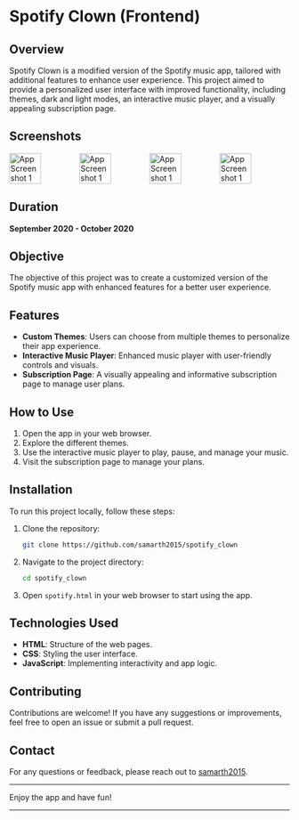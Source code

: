 # Spotify Clown (Frontend)

## Overview
Spotify Clown is a modified version of the Spotify music app, tailored with additional features to enhance user experience. This project aimed to provide a personalized user interface with improved functionality, including themes, dark and light modes, an interactive music player, and a visually appealing subscription page.

## Screenshots
<div style="display: flex; justify-content: space-between;">
  <img src="https://github.com/user-attachments/assets/fa0d854a-d863-4e13-bcd2-5328db1b69e7" alt="App Screenshot 1" width="45%" />
  <img src="https://github.com/user-attachments/assets/92fc5a00-8f49-4a75-82ff-ef2a00ff7740" alt="App Screenshot 1" width="45%" />
  <img src="https://github.com/user-attachments/assets/7db50af7-7b7c-492c-af78-499b1a65eff8" alt="App Screenshot 1" width="45%" />
  <img src="https://github.com/user-attachments/assets/b7b62d9d-396d-480a-8d4c-e6cbaac4fac6" alt="App Screenshot 1" width="45%" />
</div>

## Duration
**September 2020 - October 2020**

## Objective
The objective of this project was to create a customized version of the Spotify music app with enhanced features for a better user experience.

## Features
- **Custom Themes**: Users can choose from multiple themes to personalize their app experience.
- **Interactive Music Player**: Enhanced music player with user-friendly controls and visuals.
- **Subscription Page**: A visually appealing and informative subscription page to manage user plans.

## How to Use
1. Open the app in your web browser.
2. Explore the different themes.
3. Use the interactive music player to play, pause, and manage your music.
4. Visit the subscription page to manage your plans.

## Installation
To run this project locally, follow these steps:
1. Clone the repository:
    ```bash
    git clone https://github.com/samarth2015/spotify_clown
    ```
2. Navigate to the project directory:
    ```bash
    cd spotify_clown
    ```
3. Open `spotify.html` in your web browser to start using the app.

## Technologies Used
- **HTML**: Structure of the web pages.
- **CSS**: Styling the user interface.
- **JavaScript**: Implementing interactivity and app logic.

## Contributing
Contributions are welcome! If you have any suggestions or improvements, feel free to open an issue or submit a pull request.

## Contact
For any questions or feedback, please reach out to [samarth2015](https://github.com/samarth2015).

---

Enjoy the app and have fun!

---


